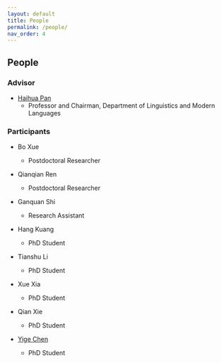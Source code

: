 ```yaml
---
layout: default
title: People
permalink: /people/
nav_order: 4
---
```


## People

### Advisor

* [Haihua Pan](http://ling.cuhk.edu.hk/p_pan.php)
  * Professor and Chairman, Department of Linguistics and Modern Languages

### Participants

* Bo Xue
  * Postdoctoral Researcher

* Qianqian Ren
  * Postdoctoral Researcher

* Ganquan Shi
  * Research Assistant

* Hang Kuang
  * PhD Student

* Tianshu Li
  * PhD Student

* Xue Xia
  * PhD Student

* Qian Xie
  * PhD Student

* [Yige Chen](https://lukeyigechen.github.io/)
  * PhD Student
